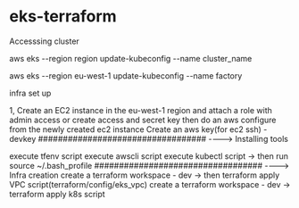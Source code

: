 # eks-terraform

Accesssing cluster



aws eks --region region update-kubeconfig --name cluster_name


aws eks --region eu-west-1 update-kubeconfig --name factory



infra set up

1, Create an EC2 instance in the eu-west-1 region and attach a role with admin access
    or create access and secret key then do an aws configure from the newly created ec2 instance
Create an aws key(for ec2 ssh) - devkey
##################################
----> Installing tools

execute tfenv script
execute awscli script 
execute kubectl script -> then run source ~/.bash_profile
##################################
----> Infra creation
create a terraform workspace - dev -> then terraform apply VPC script(terraform/config/eks_vpc)
create a terraform workspace - dev -> terraform apply k8s script 

